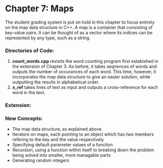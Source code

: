 # Chapter 7: Maps

The student grading system is put on hold in this chapter to focus entirely on the map data structure in C++.
A map is a container that consisting of key-value pairs. It can be thought of as a vector where its indices can be represented by any type, such as a string.

### Directories of Code:
1) **count_words.cpp** revisits the word counting program first estabished in the extension of Chapter 3. As before, it takes seqnences of words and outputs the number of occurances of each word. This time, however, it incorporates the map data structure to give an easier solution, while outputting the results in alphabetical order.
2) **x_ref** takes lines of text as input and outputs a cross-reference for each word in the text.

### Extension:


### New Concepts:
* The map data structure, as explained above.
* Iterators on maps, each pointing to an object which has two members refering to the key and the value respectively
* Specifying default parameter values of a function
* Recursion, using a function within itself to breaking down the problem being solved into smaller, more managable parts
* Generating random integers
